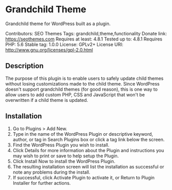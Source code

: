 # Grandchild Theme

Grandchild theme for WordPress built as a plugin.

Contributors: SEO Themes
Tags: grandchild,theme,functionality
Donate link: https://seothemes.com
Requires at least: 4.8.1
Tested up to: 4.8.1
Requires PHP: 5.6
Stable tag: 1.0.0
License: GPLv2+
License URI: http://www.gnu.org/licenses/gpl-2.0.html

## Description

The purpose of this plugin is to enable users to safely update child themes without losing customizations made to the child theme. Since WordPress doesn\'t support grandchild themes (for good reason), this is one way to allow users to add custom PHP, CSS and JavaScript that won\'t be overwritten if a child theme is updated.

## Installation

1. Go to Plugins > Add New.
2. Type in the name of the WordPress Plugin or descriptive keyword, author, or tag in Search Plugins box or click a tag link below the screen.
3. Find the WordPress Plugin you wish to install.
4. Click Details for more information about the Plugin and instructions you may wish to print or save to help setup the Plugin.
5. Click Install Now to install the WordPress Plugin.
6. The resulting installation screen will list the installation as successful or note any problems during the install.
7. If successful, click Activate Plugin to activate it, or Return to Plugin Installer for further actions.